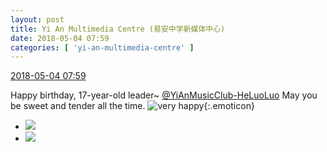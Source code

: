 ```yaml
---
layout: post
title: Yi An Multimedia Centre (易安中学新媒体中心)
date: 2018-05-04 07:59
categories: [ 'yi-an-multimedia-centre' ]
---
```


<div class="weibo-info">
  <a href="https://weibo.com/6196825252/Gf2XUBSBv">2018-05-04 07:59</a>
</div>

Happy birthday, 17-year-old leader~ [@YiAnMusicClub-HeLuoLuo](https://weibo.com/u/6117570574) May you be sweet and tender all the time. ![very happy](https://img.t.sinajs.cn/t4/appstyle/expression/ext/normal/1e/2018new_taikaixin_org.png){:.emoticon}

<!-- more -->

<ul class="weibo-pic-list-1">
  <li class="weibo-pic">
    <a href="http://wx2.sinaimg.cn/mw690/006Lnfkogy1fqyz8s6kqzj30u01900x6.jpg"><img src="http://wx2.sinaimg.cn/thumb150/006Lnfkogy1fqyz8s6kqzj30u01900x6.jpg"/></a>
  </li>
  <li class="weibo-pic">
    <a href="http://wx1.sinaimg.cn/mw690/006Lnfkogy1fqyz8rboa9j30k00zkgqw.jpg"><img src="http://wx1.sinaimg.cn/thumb150/006Lnfkogy1fqyz8rboa9j30k00zkgqw.jpg"/></a>
  </li>
</ul>
